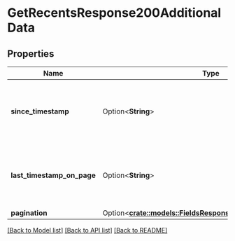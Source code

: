 # GetRecentsResponse200AdditionalData

## Properties

Name | Type | Description | Notes
------------ | ------------- | ------------- | -------------
**since_timestamp** | Option<**String**> | The timestamp in UTC. Format: YYYY-MM-DD HH:MM:SS | [optional]
**last_timestamp_on_page** | Option<**String**> | The timestamp in UTC. Format: YYYY-MM-DD HH:MM:SS | [optional]
**pagination** | Option<[**crate::models::FieldsResponse200AllOfAdditionalData**](fieldsResponse200_allOf_additional_data.md)> |  | [optional]

[[Back to Model list]](../README.md#documentation-for-models) [[Back to API list]](../README.md#documentation-for-api-endpoints) [[Back to README]](../README.md)



